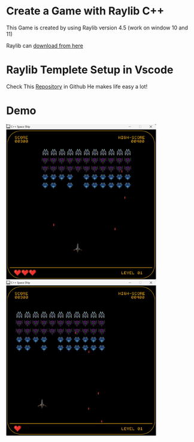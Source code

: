# Create a Game with Raylib C++ 

This Game is created by using Raylib version 4.5 (work on window 10 and 11)

Raylib can [download from here](https://www.raylib.com/)

# Raylib Templete Setup in Vscode

Check This [Repository](https://github.com/educ8s/Raylib-CPP-Starter-Template-for-VSCODE-V2) in Github
He makes life easy a lot!


# Demo

<img src="demo1.png" alt="Demo 1" width="400"/> <img src="demo2.png" alt="Demo 2" width="400"/>
